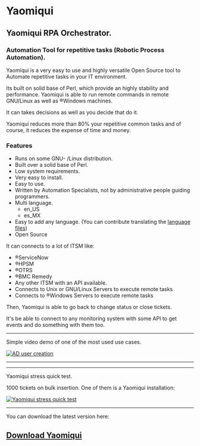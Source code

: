 # Yaomiqui
## Yaomiqui RPA Orchestrator.
### Automation Tool for repetitive tasks (Robotic Process Automation).

Yaomiqui is a very easy to use and highly versatile Open Source tool to Automate repetitive tasks in your IT environment.

Its built on solid base of Perl, which provide an highly stability and performance.
Yaomiqui is able to run remote commands in remote GNU/Linux as well as ®Windows machines.

It can takes decisions as well as you decide that do it.

Yaomiqui reduces more than 80% your repetitive common tasks and of course, it reduces the expense of time and money.

### Features

- Runs on some GNU- /Linux distribution.
- Built over a solid base of Perl.
- Low system requirements.
- Very easy to install.
- Easy to use.
- Written by Automation Specialists, not by administrative people guiding programmers.
- Multi language.
  - en_US
  - es_MX
- Easy to add any language. (You can contribute translating the [language files](https://github.com/Yaomiqui/Yaomiqui/tree/master/html/db/langsfiles "language files"))
- Open Source

It can connects to a lot of ITSM like:

- ®ServiceNow
- ®HPSM
- ®OTRS
- ®BMC Remedy
- Any other ITSM with an API available.
- Connects to Unix or GNU/Linux Servers to execute remote tasks
- Connects to ®Windows Servers to execute remote tasks

Then, Yaomiqui is able to go back to change status or close tickets.

It's be able to connect to any monitoring system with some API to get events and do something with them too.

------------

Simple video demo of one of the most used use cases.

[![AD user creation](https://img.youtube.com/vi/Qs0pRlhVSBE/0.jpg)](https://www.youtube.com/watch?v=Qs0pRlhVSBE "AD user creation")

------------
------------

Yaomiqui stress quick test.

1000 tickets on bulk insertion. One of them is a Yaomiqui installation:

[![Yaomiqui stress quick test](https://img.youtube.com/vi/7YuwK9W2CLA/0.jpg)](https://www.youtube.com/watch?v=7YuwK9W2CLA "Yaomiqui stress quick test")

------------

You can download the latest version here:

## [Download Yaomiqui](https://github.com/Yaomiqui/Yaomiqui/releases/latest "Download Yaomiqui")
